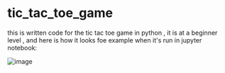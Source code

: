 # tic_tac_toe_game
this is written code for the tic tac toe game in python , it is at a beginner level , and here is how it looks foe example when it's run in jupyter notebook:


![image](https://user-images.githubusercontent.com/68391459/124895656-692d1880-dfe5-11eb-9a26-13b31e50dbee.png)

